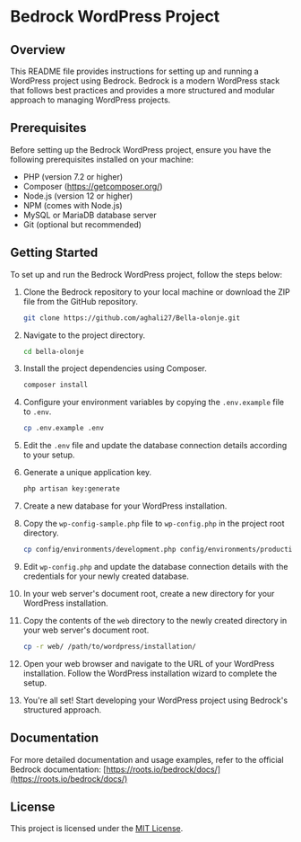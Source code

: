 # Bedrock WordPress Project

## Overview

This README file provides instructions for setting up and running a WordPress project using Bedrock. Bedrock is a modern WordPress stack that follows best practices and provides a more structured and modular approach to managing WordPress projects.

## Prerequisites

Before setting up the Bedrock WordPress project, ensure you have the following prerequisites installed on your machine:

- PHP (version 7.2 or higher)
- Composer (https://getcomposer.org/)
- Node.js (version 12 or higher)
- NPM (comes with Node.js)
- MySQL or MariaDB database server
- Git (optional but recommended)

## Getting Started

To set up and run the Bedrock WordPress project, follow the steps below:

1. Clone the Bedrock repository to your local machine or download the ZIP file from the GitHub repository.

   ```bash
   git clone https://github.com/aghali27/Bella-olonje.git
   ```

2. Navigate to the project directory.

   ```bash
   cd bella-olonje
   ```

3. Install the project dependencies using Composer.

   ```bash
   composer install
   ```

4. Configure your environment variables by copying the `.env.example` file to `.env`.

   ```bash
   cp .env.example .env
   ```

5. Edit the `.env` file and update the database connection details according to your setup.

6. Generate a unique application key.

   ```bash
   php artisan key:generate
   ```

7. Create a new database for your WordPress installation.

8. Copy the `wp-config-sample.php` file to `wp-config.php` in the project root directory.

   ```bash
   cp config/environments/development.php config/environments/production.php
   ```

9. Edit `wp-config.php` and update the database connection details with the credentials for your newly created database.

10. In your web server's document root, create a new directory for your WordPress installation.

11. Copy the contents of the `web` directory to the newly created directory in your web server's document root.

    ```bash
    cp -r web/ /path/to/wordpress/installation/
    ```

12. Open your web browser and navigate to the URL of your WordPress installation. Follow the WordPress installation wizard to complete the setup.

13. You're all set! Start developing your WordPress project using Bedrock's structured approach.

## Documentation

For more detailed documentation and usage examples, refer to the official Bedrock documentation: [https://roots.io/bedrock/docs/](https://roots.io/bedrock/docs/)

## License

This project is licensed under the [MIT License](https://opensource.org/licenses/MIT).

